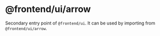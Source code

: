 # @frontend/ui/arrow

Secondary entry point of `@frontend/ui`. It can be used by importing from `@frontend/ui/arrow`.
